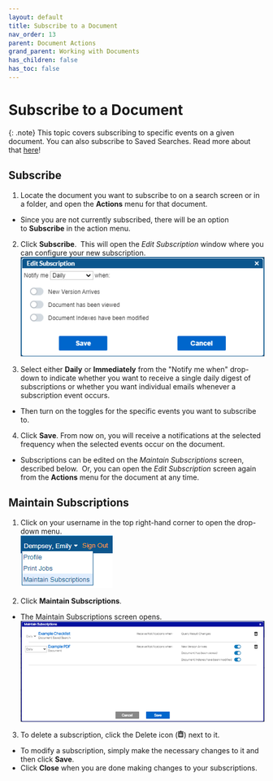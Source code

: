 ```yaml
---
layout: default
title: Subscribe to a Document
nav_order: 13
parent: Document Actions
grand_parent: Working with Documents
has_children: false
has_toc: false
---
```

# Subscribe to a Document

{: .note}
This topic covers subscribing to specific events on a given document. You can also subscribe to Saved Searches. Read more about that [here](https://qaprod.qflow.com/QAction_help//Subscribe_to_a_Document.htm)!

## Subscribe
1. Locate the document you want to subscribe to on a search screen or in a folder, and open the **Actions** menu for that document.
* Since you are not currently subscribed, there will be an option to **Subscribe** in the action menu.

2. Click **Subscribe**.  This will open the _Edit Subscription_ window where you can configure your new subscription.  
![](/assets/images/edit-subscription-window.png)

3. Select either **Daily** or **Immediately** from the "Notify me when" drop-down to indicate whether you want to receive a single daily digest of subscriptions or whether you want individual emails whenever a subscription event occurs.  
* Then turn on the toggles for the specific events you want to subscribe to.

4. Click **Save**. From now on, you will receive a notifications at the selected frequency when the selected events occur on the document.
* Subscriptions can be edited on the _Maintain Subscriptions_ screen, described below.  Or, you can open the _Edit Subscription_ screen again from the **Actions** menu for the document at any time.

## Maintain Subscriptions
1. Click on your username in the top right-hand corner to open the drop-down menu.  
![](/assets/images/username-drop-down-menu-maintain-subscriptions.png)

2. Click **Maintain Subscriptions**.  
* The Maintain Subscriptions screen opens.  
![](/assets/images/maintain-subscriptions-window.png)

3. To delete a subscription, click the Delete icon (![](/assets/images/delete-icon-black.png)) next to it.
* To modify a subscription, simply make the necessary changes to it and then click **Save**.  
* Click **Close** when you are done making changes to your subscriptions.